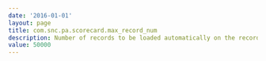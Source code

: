 ```yaml
---
date: '2016-01-01'
layout: page
title: com.snc.pa.scorecard.max_record_num
description: Number of records to be loaded automatically on the records tab of a detailed scorecard. If the number of records exceeds the value of this property, records are not automatically loaded. In this case, the user is presented with a message and a button to load all records.
value: 50000
---
```

